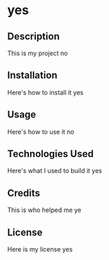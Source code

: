 
  # yes

  ## Description
  This is my project
  no

  ## Installation
  Here's how to install it
  yes

  ## Usage
  Here's how to use it
  no

  ## Technologies Used
  Here's what I used to build it
  yes

  ## Credits 
  This is who helped me
  ye

  ## License
  Here is my license
  yes

